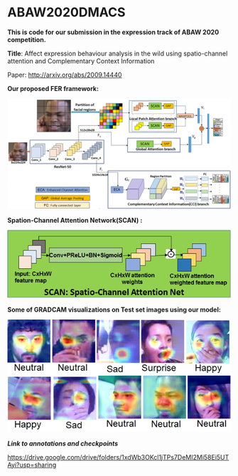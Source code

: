 # ABAW2020DMACS
<strong>This is code for our submission in the expression track of ABAW 2020 competition.</strong>


<strong>Title</strong>: Affect expression behaviour analysis in the wild using spatio-channel attention and Complementary Context Information

Paper: http://arxiv.org/abs/2009.14440
 
<strong> Our proposed FER framework:</strong>


![Proposed framework](Images/graphicalabstract03.png)

<strong>Spation-Channel Attention Network(SCAN) :</strong>


![SCAN](Images/SCAN.png)


<strong> Some of GRADCAM visualizations on Test set images using our model:</strong>


![Visualizations](Images/Visualizations_test2.png)



<strong> <em>Link to annotations and checkpoints </em></strong>

 https://drive.google.com/drive/folders/1xdWb3OKcl1jTPs7DeMI2Mi58Ei5UTAyi?usp=sharing
